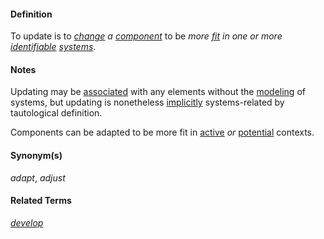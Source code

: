 #### Definition

To update is to *[change](https://github.com/gcassel/Modular-Organization-Terminology/blob/master/terms/change.md) a [component](https://github.com/gcassel/Modular-Organization-Terminology/blob/master/terms/element.md)* to be *more [fit](https://github.com/gcassel/Modular-Organization-Terminology/blob/master/terms/fit.md) in one or more [identifiable](https://github.com/gcassel/Modular-Organization-Terminology/blob/master/terms/identify.md) [systems](https://github.com/gcassel/Modular-Organization-Terminology/blob/master/terms/system.md)*.

#### Notes

Updating may be [associated](https://github.com/gcassel/Modular-Organization-Terminology/blob/master/terms/associate.md) with any elements without the [modeling](https://github.com/gcassel/Modular-Organization-Terminology/blob/master/terms/model.md) of systems, but updating is nonetheless [implicitly](https://github.com/gcassel/Modular-Organization-Terminology/blob/master/terms/imply.md) systems-related by tautological definition.  

Components can be adapted to be more fit in [active](https://github.com/gcassel/Modular-Organization-Terminology/blob/master/terms/active.md) *or* [potential](https://github.com/gcassel/Modular-Organization-Terminology/blob/master/terms/potential.md) contexts.

#### Synonym(s)

*adapt*, *adjust*

#### Related Terms

*[develop](https://github.com/gcassel/Modular-Organization-Terminology/blob/master/terms/develop.md)*
